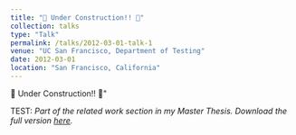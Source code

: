 ```yaml
---
title: "🚧 Under Construction!! 🚧"
collection: talks
type: "Talk"
permalink: /talks/2012-03-01-talk-1
venue: "UC San Francisco, Department of Testing"
date: 2012-03-01
location: "San Francisco, California"
---
```


🚧 Under Construction!! 🚧"

TEST: 
*Part of the related work section in my Master Thesis. Download the full version
<a href="/assets/img/master-thesis/Master_Thesis.pdf" download>here</a>.*


